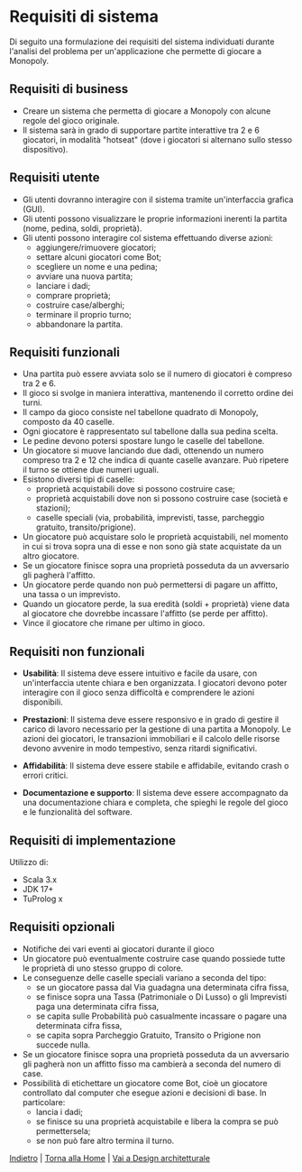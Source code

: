 # Requisiti di sistema
Di seguito una formulazione dei requisiti del sistema individuati durante l'analisi del problema per un'applicazione che permette di giocare a Monopoly.

## Requisiti di business
- Creare un sistema che permetta di giocare a Monopoly con alcune regole del gioco originale.
- Il sistema sarà in grado di supportare partite interattive tra 2 e 6 giocatori, in modalità "hotseat" (dove i giocatori si alternano sullo stesso dispositivo).

## Requisiti utente
- Gli utenti dovranno interagire con il sistema tramite un'interfaccia grafica (GUI).
- Gli utenti possono visualizzare le proprie informazioni inerenti la partita (nome, pedina, soldi, proprietà).
- Gli utenti possono interagire col sistema effettuando diverse azioni:
  - aggiungere/rimuovere giocatori;
  - settare alcuni giocatori come Bot;
  - scegliere un nome e una pedina;
  - avviare una nuova partita;
  - lanciare i dadi;
  - comprare proprietà;
  - costruire case/alberghi;
  - terminare il proprio turno;
  - abbandonare la partita.

## Requisiti funzionali
- Una partita può essere avviata solo se il numero di giocatori è compreso tra 2 e 6.
- Il gioco si svolge in maniera interattiva, mantenendo il corretto ordine dei turni.
- Il campo da gioco consiste nel tabellone quadrato di Monopoly, composto da 40 caselle.
- Ogni giocatore è rappresentato sul tabellone dalla sua pedina scelta.
- Le pedine devono potersi spostare lungo le caselle del tabellone.
- Un giocatore si muove lanciando due dadi, ottenendo un numero compreso tra 2 e 12 che indica di quante caselle avanzare. Può ripetere il turno se ottiene due numeri uguali.
- Esistono diversi tipi di caselle:
  - proprietà acquistabili dove si possono costruire case;
  - proprietà acquistabili dove non si possono costruire case (società e stazioni);
  - caselle speciali (via, probabilità, imprevisti, tasse, parcheggio gratuito, transito/prigione).
- Un giocatore può acquistare solo le proprietà acquistabili, nel momento in cui si trova sopra una di esse e non sono già state acquistate da un altro giocatore.
- Se un giocatore finisce sopra una proprietà posseduta da un avversario gli pagherà l'affitto.
- Un giocatore perde quando non può permettersi di pagare un affitto, una tassa o un imprevisto.
- Quando un giocatore perde, la sua eredità (soldi + proprietà) viene data al giocatore che dovrebbe incassare l'affitto (se perde per affitto).
- Vince il giocatore che rimane per ultimo in gioco.

## Requisiti non funzionali
- **Usabilità**: Il sistema deve essere intuitivo e facile da usare, con un'interfaccia utente chiara e ben organizzata. I giocatori devono poter interagire con il gioco senza difficoltà e comprendere le azioni disponibili.

- **Prestazioni**: Il sistema deve essere responsivo e in grado di gestire il carico di lavoro necessario per la gestione di una partita a Monopoly. Le azioni dei giocatori, le transazioni immobiliari e il calcolo delle risorse devono avvenire in modo tempestivo, senza ritardi significativi.

- **Affidabilità**: Il sistema deve essere stabile e affidabile, evitando crash o errori critici.

- **Documentazione e supporto**: Il sistema deve essere accompagnato da una documentazione chiara e completa, che spieghi le regole del gioco e le funzionalità del software.

## Requisiti di implementazione
Utilizzo di:
- Scala 3.x
- JDK 17+
- TuProlog x

## Requisiti opzionali
- Notifiche dei vari eventi ai giocatori durante il gioco
- Un giocatore può eventualmente costruire case quando possiede tutte le proprietà di uno stesso gruppo di colore.
- Le conseguenze delle caselle speciali variano a seconda del tipo:
  - se un giocatore passa dal Via guadagna una determinata cifra fissa,
  - se finisce sopra una Tassa (Patrimoniale o Di Lusso) o gli Imprevisti paga una determinata cifra fissa,
  - se capita sulle Probabilità può casualmente incassare o pagare una determinata cifra fissa,
  - se capita sopra Parcheggio Gratuito, Transito o Prigione non succede nulla.
- Se un giocatore finisce sopra una proprietà posseduta da un avversario gli pagherà non un affitto fisso ma cambierà a seconda del numero di case.
- Possibilità di etichettare un giocatore come Bot, cioè un giocatore controllato dal computer che esegue azioni e decisioni di base. In particolare:
  - lancia i dadi;
  - se finisce su una proprietà acquistabile e libera la compra se può permettersela;
  - se non può fare altro termina il turno.

[Indietro](../2-developments-process.md) | [Torna alla Home](../README.md) | [Vai a Design architetturale](../4-architectural-design/README.md)
